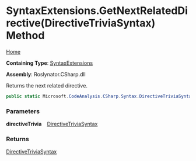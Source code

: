 # SyntaxExtensions\.GetNextRelatedDirective\(DirectiveTriviaSyntax\) Method

[Home](../../../../README.md)

**Containing Type**: [SyntaxExtensions](../README.md)

**Assembly**: Roslynator\.CSharp\.dll

  
Returns the next related directive\.

```csharp
public static Microsoft.CodeAnalysis.CSharp.Syntax.DirectiveTriviaSyntax GetNextRelatedDirective(this Microsoft.CodeAnalysis.CSharp.Syntax.DirectiveTriviaSyntax directiveTrivia)
```

### Parameters

**directiveTrivia** &ensp; [DirectiveTriviaSyntax](https://docs.microsoft.com/en-us/dotnet/api/microsoft.codeanalysis.csharp.syntax.directivetriviasyntax)

### Returns

[DirectiveTriviaSyntax](https://docs.microsoft.com/en-us/dotnet/api/microsoft.codeanalysis.csharp.syntax.directivetriviasyntax)


